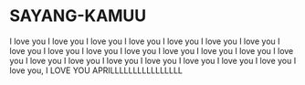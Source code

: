 # SAYANG-KAMUU
I love you I love you I love you I love you I love you I love you I love you I love you I love you I love you I love you I love you I love you I love you I love you I love you I love you I love you I love you I love you I love you I love you I love you, I LOVE YOU APRILLLLLLLLLLLLLLLL
